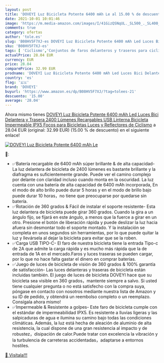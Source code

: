 ```yaml
---
layout: post
title: 'DOVEYI Luz Bicicleta Potente 6400 mAh Le al 15.00 % de descuento'
date: 2021-10-01 10:01:46
image: 'https://m.media-amazon.com/images/I/41GizQSNqUL._SL500_._SL400_.jpg'
comments: true
category: ofertas
author: 'tole.es'
slug: 'B08HV5F7XJ-es DOVEYI Luz Bicicleta Potente 6400 mAh Led Luces Bici...'
sku: 'B08HV5F7XJ-es'
tags: [ 'Ciclismo','Conjuntos de faros delanteros y traseros para ciclismo','Deportes y aire libre','Luces y reflectores de ciclismo','Ropa y equipo para deportes','bicicleta','doveyi', ]
actualPrice: 28.04 EUR
currency: EUR
price: 28.04
comparePrice: 32.99 EUR
prodname: 'DOVEYI Luz Bicicleta Potente 6400 mAh Led Luces Bici Delantera y Trasera 2400 Lúmenes Recargables USB Linterna Bicicleta Impermeable IPX5 Focos para Bicicletas Luces y Reflectores de Ciclismo'
country: 'es'
flag: '🇪🇸'
brand: 'DOVEYI'
buyurl: 'https://www.amazon.es/dp/B08HV5F7XJ/?tag=tolees-21'
descuento: '15.00'
average: '28.04'
---
```


Ahora mismo tienes [DOVEYI Luz Bicicleta Potente 6400 mAh Led Luces Bici Delantera y Trasera 2400 Lúmenes Recargables USB Linterna Bicicleta Impermeable IPX5 Focos para Bicicletas Luces y Reflectores de Ciclismo](https://www.amazon.es/dp/B08HV5F7XJ/?tag=tolees-21) a 28.04 EUR (original: 32.99 EUR) (15.00 %  de descuento) en el siguiente enlace!

[![DOVEYI Luz Bicicleta Potente 6400 mAh Le](https://m.media-amazon.com/images/I/41GizQSNqUL._SL500_._SL400_.jpg)](https://www.amazon.es/dp/B08HV5F7XJ/?tag=tolees-21)

🔎:

- ✅Batería recargable de 6400 mAh súper brillante & de alta capacidad- La luz delantera de bicicleta de 2400 lúmenes es bastante brillante y la diafragma es suficientemente grande. Puede ver el camino complejo por delante con claridad incluso cuando monta en la oscuridad. La luz cuenta con una batería de alta capacidad de 6400 mAh incorporada, En el modo de alto brillo puede durar 5 horas y en el modo de brillo bajo puede durar 10 horas，no tiene que preocuparse por quedarse sin batería.
- ✅Rotación de 360 grados & Fácil de instalar el soporte resistente- Esta luz delantera de bicicleta puede girar 360 grados. Cuando la gira a un ángulo fijo, se fijará en este ángulo, a menos que la fuerce a girar en un otro. Presione el botón de liberación rápida y puede deslizar la luz hacia afuera sin desmontar todo el soporte montado. Y la instalación se completa en unos segundos sin herramientas, por lo que puede quitar la luz y llevársela al dejar la bicicleta para evitar que se la roben.
- ✅Carga USB TIPO-C- El faro de nuestra bicicleta tiene la entrada Tipo-c de 2A que admite la carga rápida y es mucho más rápida que la de entrada de 1A en el mercado.Faros y luces traseras se pueden cargar, por lo que no hace falta gastar el dinero en comprar baterías.
- ✅Juego de luces de bicicleta de visión de 360 grados & 100% garantía de satisfacción- Las luces delanteras y traseras de bicicleta están incluidas también. El juego de luces de bicicleta DOVEYI hace que su bicicleta sea visible en 360 grados，mantente siempre a salvo. Si usted tiene cualquier pregunta o no está satisfecho con la compra suya, póngase en contacto con nosotros mediante nuestra lista de Amazon y su ID de pedido, y obtendrá un reembolso completo o un reemplazo. Consígala ahora mismo!
- ✅Impermeable & Resistente a golpes- Este faro de bicicleta cumple con el estándar de impermeabilidad IPX5. Es resistente a lluvias ligeras y las salpicaduras de agua e ilumina su camino bajo todas las condiciones climáticas. Además, la luz está hecha de aleación de aluminio de alta resistencia, la cual dispone de una gran resistencia al impacto y de robustez，disipación de calor.Puede tratar con excelencia la vibración y la turbulencia de carreteras accidentadas，adaptarse a entornos hostiles.

[🛒 Visítala!!!](https://www.amazon.es/dp/B08HV5F7XJ/?tag=tolees-21)
